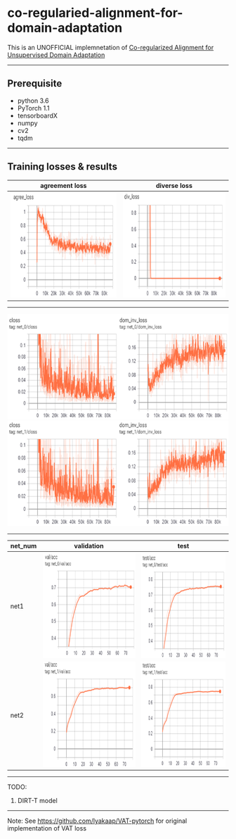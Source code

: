 co-regularied-alignment-for-domain-adaptation
===========================
This is an UNOFFICIAL implemnetation of [Co-regularized Alignment for Unsupervised Domain
Adaptation](https://arxiv.org/pdf/1811.05443.pdf)

****

## Prerequisite
* python 3.6
* PyTorch 1.1
* tensorboardX
* numpy
* cv2
* tqdm

***
## Training losses & results
|agreement loss|diverse loss|
|---|---
|<img src="./images/agree_loss.png" width="320" height="240">|<img src="./images/div_loss.png" width="320" height="240">
***

<img src="./images/loss1_1.png" width="600" height="240">
<img src="./images/loss1_2.png" width="600" height="240">

***

|net_num|validation|test|
|---|---|---
|net1|<img src="./images/val1.png" width="320" height="240">|<img src="./images/test1.png" width="320" height="240">
|net2|<img src="./images/val2.png" width="320" height="240">|<img src="./images/test2.png" width="320" height="240">

***
TODO:
1. DIRT-T model

***
Note: 
See https://github.com/lyakaap/VAT-pytorch for original implementation of VAT loss
